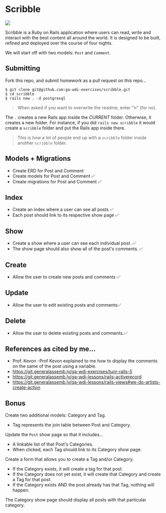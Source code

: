 # Scribble

![](https://dl.dropboxusercontent.com/s/8frf8rblw6pnpds/hipsterlogogenerator_1438007087793.png?dl=0)

Scribble is a Ruby on Rails application where users can read, write and interact
with the best content all around the world. It is designed to be built, refined and deployed over the course of four nights.

We will start off with two models: `Post` and `Comment`.

## Submitting

Fork this repo, and submit homework as a pull request on this repo...

```
$ git clone git@github.com:ga-wdi-exercises/scribble.git
$ cd scribble
$ rails new . -d postgresql
```
> When asked if you want to overwrite the readme, enter "n" (for no).

The `.` creates a new Rails app inside the *CURRENT* folder. Otherwise, it creates a new folder. For instance, if you did `rails new scribble` it would create a `scribble` folder and put the Rails app inside there.

> This is how a lot of people end up with a `scribble` folder inside another `scribble` folder.

## Models + Migrations

- Create ERD for Post and Comment
- Create models for Post and Comment ✅
- Create migrations for Post and Comment ✅

## Index

- Create an index where a user can see all posts ✅
- Each post should link to its respective show page ✅

## Show

- Create a show where a user can see each individual post. ✅
- The show page should also show all of the post's comments. ✅

## Create

- Allow the user to create new posts and comments ✅

## Update

- Allow the user to edit existing posts and comments✅

## Delete 

- Allow the user to delete existing posts and comments.✅

## References as cited by me...
- Prof. Kevon
-Prof Kevon explained to me how to display the comments on the same of the post using a variable.
- https://git.generalassemb.ly/ga-wdi-exercises/tunr-rails-5
- https://git.generalassemb.ly/ga-wdi-lessons/rails-activerecord
- https://git.generalassemb.ly/ga-wdi-lessons/rails-views#we-do-artists-create-action
## Bonus

Create two additional models: Category and Tag.
* Tag represents the join table between Post and Category.

Update the `Post` show page so that it includes...
* A linkable list of that Post's Categories.
* When clicked, each Tag should link to its Category show page.

Create a form that allows you to create a Tag and/or Category.
*  If the Category exists, it will create a tag for that post.
*  If the Category does not yet exist, it will create that Category and create a Tag for that post.
*  If the Category exists AND the post already has that Tag, nothing will happen.

The Category show page should display all posts with that particular category.
